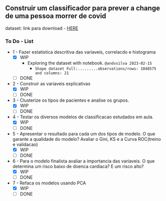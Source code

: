 ## Construir um classificador para prever a change de uma pessoa morrer de covid

dataset: link para download - [HERE](https://www.kaggle.com/datasets/meirnizri/covid19-dataset/download?datasetVersionNumber=1)

### To Do - List

- 1 - Fazer estatistica descritiva das variaveis, correlacdo e histograma
  - [x] WIP
      - Exploring the dataset with notebook. ```@andvsilva 2023-02-15```
        - ```Shape dataset Full:.........observations/rows: 1048575 and columns: 21```
  - [ ] DONE
- 2 - Construir as variaveis explicativas
  - [x] WIP
  - [ ] DONE
- 3 - Clusterize os tipos de pacientes e analise os grupos.
  - [x] WIP
  - [ ] DONE
- 4 - Testar os diversos modelos de classificacao estudados em aula.
  - [x] WIP
  - [ ] DONE
- 5 - Apresentar o resultado para cada um dos tipos de modelo. O que garante a qualidade do modelo? Avaliar o Gini, KS e a Curva ROC(treino e validacao)
  - [x] WIP
  - [ ] DONE
- 6 - Para o modelo finalista avaliar a importancia das variaveis. O que determina um risco baixo de doenca cardiaca? E um risco alto?
  - [x] WIP
  - [ ] DONE
- 7 - Refaca os modelos usando PCA
  - [x] WIP
  - [ ] DONE